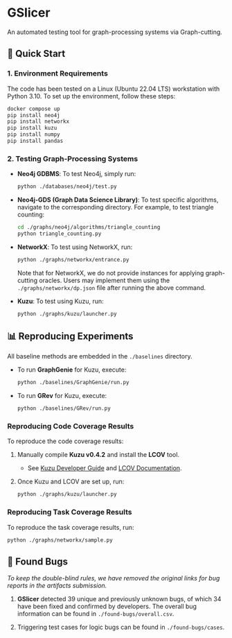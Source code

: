# GSlicer

An automated testing tool for graph-processing systems via Graph-cutting.

## 🚀 Quick Start

### 1. Environment Requirements

The code has been tested on a Linux (Ubuntu 22.04 LTS) workstation with Python 3.10. To set up the environment, follow these steps:

```bash
docker compose up
pip install neo4j
pip install networkx
pip install kuzu
pip install numpy
pip install pandas
```

### 2. Testing Graph-Processing Systems

- **Neo4j GDBMS**: To test Neo4j, simply run:
  ```bash
  python ./databases/neo4j/test.py
  ```

- **Neo4j-GDS (Graph Data Science Library)**: To test specific algorithms, navigate to the corresponding directory. For example, to test triangle counting:
  ```bash
  cd ./graphs/neo4j/algorithms/triangle_counting
  python triangle_counting.py
  ```

- **NetworkX**: To test using NetworkX, run:
  ```bash
  python ./graphs/networkx/entrance.py
  ```
  Note that for NetworkX, we do not provide instances for applying graph-cutting oracles. Users may implement them using the `./graphs/networkx/dp.json` file after running the above command.

- **Kuzu**: To test using Kuzu, run:
  ```bash
  python ./graphs/kuzu/launcher.py
  ```

## 📊 Reproducing Experiments

All baseline methods are embedded in the `./baselines` directory.

- To run **GraphGenie** for Kuzu, execute:
  ```bash
  python ./baselines/GraphGenie/run.py
  ```

- To run **GRev** for Kuzu, execute:
  ```bash
  python ./baselines/GRev/run.py
  ```

### Reproducing Code Coverage Results

To reproduce the code coverage results:
1. Manually compile **Kuzu v0.4.2** and install the **LCOV** tool.
   - See [Kuzu Developer Guide](https://docs.kuzudb.com/developer-guide/) and [LCOV Documentation](https://lcov.readthedocs.io/en/latest/).
   
2. Once Kuzu and LCOV are set up, run:
   ```bash
   python ./graphs/kuzu/launcher.py
   ```

### Reproducing Task Coverage Results

To reproduce the task coverage results, run:
```bash
python ./graphs/networkx/sample.py
```

## 🐛 Found Bugs

*To keep the double-blind rules, we have removed the original links for bug reports in the artifacts submission.*

1. **GSlicer** detected 39 unique and previously unknown bugs, of which 34 have been fixed and confirmed by developers. The overall bug information can be found in `./found-bugs/overall.csv`.

2. Triggering test cases for logic bugs can be found in `./found-bugs/cases`.
